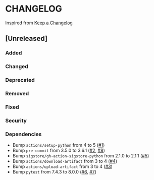 # CHANGELOG
Inspired from [Keep a Changelog](https://keepachangelog.com/en/1.0.0/)

## [Unreleased]
### Added
### Changed
### Deprecated
### Removed
### Fixed
### Security
### Dependencies
- Bump `actions/setup-python` from 4 to 5 ([#1](https://github.com/MechanicalFlower/python-template/pull/1))
- Bump `pre-commit` from 3.5.0 to 3.6.1 ([#2](https://github.com/MechanicalFlower/python-template/pull/2), [#8](https://github.com/MechanicalFlower/python-template/pull/8))
- Bump `sigstore/gh-action-sigstore-python` from 2.1.0 to 2.1.1 ([#5](https://github.com/MechanicalFlower/python-template/pull/5))
- Bump `actions/download-artifact` from 3 to 4 ([#4](https://github.com/MechanicalFlower/python-template/pull/4))
- Bump `actions/upload-artifact` from 3 to 4 ([#3](https://github.com/MechanicalFlower/python-template/pull/3))
- Bump `pytest` from 7.4.3 to 8.0.0 ([#6](https://github.com/MechanicalFlower/python-template/pull/6), [#7](https://github.com/MechanicalFlower/python-template/pull/7))
